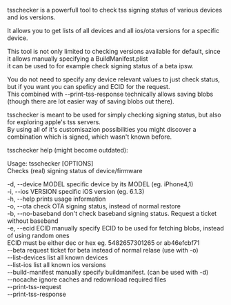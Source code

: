 tsschecker is a powerfull tool to check tss signing status of various devices and ios versions.  

It allows you to get lists of all devices and all ios/ota versions for a specific device.  

This tool is not only limited to checking versions available for default, since it allows manually specifying a BuildManifest.plist  
it can be used to for example check signing status of a beta ipsw.  

You do not need to specify any device relevant values to just check status, but if you want you can speficy and ECID for the request.  
This combined with --print-tss-response technically allows saving blobs (though there are lot easier way of saving blobs out there).  

tsschecker is meant to be used for simply checking signing status, but also for exploring apple's tss servers.  
By using all of it's customisazion possibilities you might discover a combination which is signed, which wasn't known before.  


tsschecker help (might become outdated):  

Usage: tsschecker [OPTIONS]  
Checks (real) signing status of device/firmware  

  -d, --device MODEL	specific device by its MODEL (eg. iPhone4,1)  
  -i, --ios VERSION	specific iOS version (eg. 6.1.3)  
  -h, --help		prints usage information  
  -o, --ota		check OTA signing status, instead of normal restore  
  -b, --no-baseband	don't check baseband signing status. Request a ticket without baseband  
  -e, --ecid ECID	manually specify ECID to be used for fetching blobs, instead of using random ones  
                 	ECID must be either dec or hex eg. 5482657301265 or ab46efcbf71  
      --beta		request ticket for beta instead of normal relase (use with -o)  
      --list-devices	list all known devices  
      --list-ios	list all known ios versions  
      --build-manifest	manually specify buildmanifest. (can be used with -d)  
      --nocache       	ignore caches and redownload required files  
      --print-tss-request  
      --print-tss-response  
  
  


